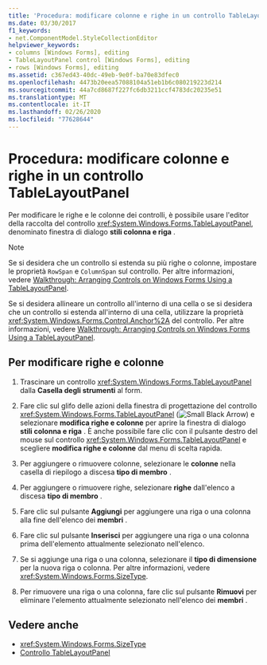 ```yaml
---
title: 'Procedura: modificare colonne e righe in un controllo TableLayoutPanel'
ms.date: 03/30/2017
f1_keywords:
- net.ComponentModel.StyleCollectionEditor
helpviewer_keywords:
- columns [Windows Forms], editing
- TableLayoutPanel control [Windows Forms], editing
- rows [Windows Forms], editing
ms.assetid: c367ed43-40dc-49eb-9e0f-ba70e83dfec0
ms.openlocfilehash: 4473b20eea57088104a51eb1b6c080219223d214
ms.sourcegitcommit: 44a7cd8687f227fc6db3211ccf4783dc20235e51
ms.translationtype: MT
ms.contentlocale: it-IT
ms.lasthandoff: 02/26/2020
ms.locfileid: "77628644"
---
```

# <a name="how-to-edit-columns-and-rows-in-a-tablelayoutpanel-control"></a>Procedura: modificare colonne e righe in un controllo TableLayoutPanel

Per modificare le righe e le colonne dei controlli, è possibile usare l'editor della raccolta del controllo <xref:System.Windows.Forms.TableLayoutPanel>, denominato finestra di dialogo **stili colonna e riga** .

> [!NOTE]
> Se si desidera che un controllo si estenda su più righe o colonne, impostare le proprietà `RowSpan` e `ColumnSpan` sul controllo. Per altre informazioni, vedere [Walkthrough: Arranging Controls on Windows Forms Using a TableLayoutPanel](walkthrough-arranging-controls-on-windows-forms-using-a-tablelayoutpanel.md).
>
> Se si desidera allineare un controllo all'interno di una cella o se si desidera che un controllo si estenda all'interno di una cella, utilizzare la proprietà <xref:System.Windows.Forms.Control.Anchor%2A> del controllo. Per altre informazioni, vedere [Walkthrough: Arranging Controls on Windows Forms Using a TableLayoutPanel](walkthrough-arranging-controls-on-windows-forms-using-a-tablelayoutpanel.md).

## <a name="to-edit-rows-and-columns"></a>Per modificare righe e colonne

1. Trascinare un controllo <xref:System.Windows.Forms.TableLayoutPanel> dalla **Casella degli strumenti** al form.

2. Fare clic sul glifo delle azioni della finestra di progettazione del controllo <xref:System.Windows.Forms.TableLayoutPanel> (![Small Black Arrow](./media/designer-actions-glyph.gif)) e selezionare **modifica righe e colonne** per aprire la finestra di dialogo **stili colonna e riga** . È anche possibile fare clic con il pulsante destro del mouse sul controllo <xref:System.Windows.Forms.TableLayoutPanel> e scegliere **modifica righe e colonne** dal menu di scelta rapida.

3. Per aggiungere o rimuovere colonne, selezionare le **colonne** nella casella di riepilogo a discesa **tipo di membro** .

4. Per aggiungere o rimuovere righe, selezionare **righe** dall'elenco a discesa **tipo di membro** .

5. Fare clic sul pulsante **Aggiungi** per aggiungere una riga o una colonna alla fine dell'elenco dei **membri** .

6. Fare clic sul pulsante **Inserisci** per aggiungere una riga o una colonna prima dell'elemento attualmente selezionato nell'elenco.

7. Se si aggiunge una riga o una colonna, selezionare il **tipo di dimensione** per la nuova riga o colonna. Per altre informazioni, vedere <xref:System.Windows.Forms.SizeType>.

8. Per rimuovere una riga o una colonna, fare clic sul pulsante **Rimuovi** per eliminare l'elemento attualmente selezionato nell'elenco dei **membri** .

## <a name="see-also"></a>Vedere anche

- <xref:System.Windows.Forms.SizeType>
- [Controllo TableLayoutPanel](tablelayoutpanel-control-windows-forms.md)
